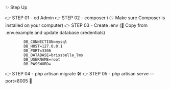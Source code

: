 ✨ Step Up

👉 STEP 01 - cd Admin
👉 STEP 02 - composer i (💡 Make sure Composer is installed on your computer)
👉 STEP 03 - Create .env (📄 Copy from .env.example and update database credentials)

            DB_CONNECTION=mysql
            DB_HOST=127.0.0.1
            DB_PORT=3306
            DB_DATABASE=brissbella_lms
            DB_USERNAME=root
            DB_PASSWORD=
            
👉 STEP 04 - php artisan migrate 🛠️
👉 STEP 05 - php artisan serve --port=8005 🚀
